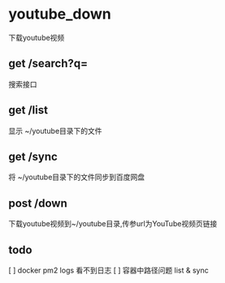# youtube_down

下载youtube视频

## get /search?q=

搜索接口

## get /list

显示 ~/youtube目录下的文件

## get /sync

将 ~/youtube目录下的文件同步到百度网盘

## post /down

下载youtube视频到~/youtube目录,传参url为YouTube视频页链接

## todo

 [ ] docker pm2 logs 看不到日志
 [ ] 容器中路径问题 list & sync